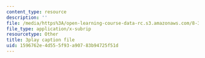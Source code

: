 ```yaml
---
content_type: resource
description: ''
file: /media/https%3A/open-learning-course-data-rc.s3.amazonaws.com/8-333-statistical-mechanics-i-statistical-mechanics-of-particles-fall-2013/1596762e4d555f93a90783b94725f51d_6rn4q9mv4jQ.vtt
file_type: application/x-subrip
resourcetype: Other
title: 3play caption file
uid: 1596762e-4d55-5f93-a907-83b94725f51d
---
```

